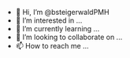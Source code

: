 - 👋 Hi, I’m @bsteigerwaldPMH
- 👀 I’m interested in ...
- 🌱 I’m currently learning ...
- 💞️ I’m looking to collaborate on ...
- 📫 How to reach me ...

<!---
bsteigerwaldPMH/bsteigerwaldPMH is a ✨ special ✨ repository because its `README.md` (this file) appears on your GitHub profile.
You can click the Preview link to take a look at your changes.
--->
